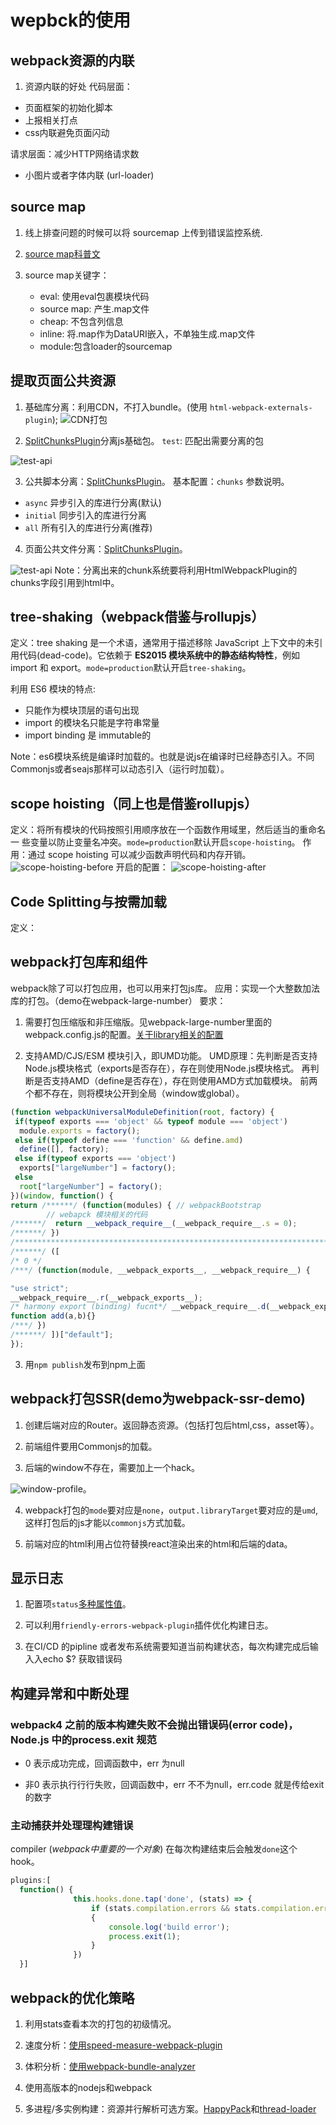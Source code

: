 # wepbck的使用

## webpack资源的内联

1. 资源内联的好处
代码层面：

+ ⻚⾯框架的初始化脚本
+ 上报相关打点
+ css内联避免⻚⾯闪动

请求层面：减少HTTP网络请求数

+ ⼩图⽚或者字体内联 (url-loader)

## source map

1. 线上排查问题的时候可以将 sourcemap 上传到错误监控系统.

2. [source map科普文](http://www.ruanyifeng.com/blog/2013/01/javascript_source_map.html)

3. source map关键字：
    + eval: 使⽤eval包裹模块代码
    + source map: 产⽣.map⽂件
    + cheap: 不包含列信息
    + inline: 将.map作为DataURI嵌⼊，不单独⽣成.map⽂件
    + module:包含loader的sourcemap

## 提取页面公共资源

1. 基础库分离：利用CDN，不打入bundle。(使⽤ `html-webpack-externals-plugin`);
![CDN打包](./images/html-webpack-externals-plugin.png)

2. [SplitChunksPlugin](https://www.webpackjs.com/plugins/split-chunks-plugin/#root)分离js基础包。
`test`: 匹配出需要分离的包

![test-api](./images/test-api.png)

3. 公共脚本分离：[SplitChunksPlugin](https://www.webpackjs.com/plugins/split-chunks-plugin/#root)。
基本配置：`chunks` 参数说明。

+ `async` 异步引⼊的库进⾏分离(默认)
+ `initial` 同步引⼊的库进⾏分离
+ `all` 所有引⼊的库进⾏分离(推荐)

4. 页面公共文件分离：[SplitChunksPlugin](https://www.webpackjs.com/plugins/split-chunks-plugin/#root)。

![test-api](./images/common-file.png)
Note：分离出来的chunk系统要将利用HtmlWebpackPlugin的chunks字段引用到html中。

## tree-shaking（webpack借鉴与rollupjs）

定义：tree shaking 是一个术语，通常用于描述移除 JavaScript 上下文中的未引用代码(dead-code)。它依赖于 **ES2015 模块系统中的静态结构特性**，例如 import 和 export。`mode=production`默认开启`tree-shaking`。

利⽤ ES6 模块的特点:

+ 只能作为模块顶层的语句出现
+ import 的模块名只能是字符串常量
+ import binding 是 immutable的

Note：es6模块系统是编译时加载的。也就是说js在编译时已经静态引入。不同Commonjs或者seajs那样可以动态引入（运行时加载）。

## scope hoisting（同上也是借鉴rollupjs）

定义：将所有模块的代码按照引⽤顺序放在⼀个函数作⽤域⾥，然后适当的重命名⼀
些变量以防⽌变量名冲突。`mode=production`默认开启`scope-hoisting`。
作用：通过 scope hoisting 可以减少函数声明代码和内存开销。
![scope-hoisting-before](./images/scope-hoisting-before.jpg)
开启的配置：
![scope-hoisting-after](./images/scope-hoisting-after.jpg)

## Code Splitting与按需加载

定义：

## webpack打包库和组件

webpack除了可以打包应用，也可以用来打包js库。
应用：实现一个大整数加法库的打包。（demo在webpack-large-number）
要求：

1. 需要打包压缩版和非压缩版。见webpack-large-number里面的webpack.config.js的配置。[关于library相关的配置](https://www.webpackjs.com/guides/author-libraries/#%E5%9F%BA%E6%9C%AC%E9%85%8D%E7%BD%AE)

2. 支持AMD/CJS/ESM 模块引入，即UMD功能。
UMD原理：先判断是否支持Node.js模块格式（exports是否存在），存在则使用Node.js模块格式。
再判断是否支持AMD（define是否存在），存在则使用AMD方式加载模块。
前两个都不存在，则将模块公开到全局（window或global）。

```js
(function webpackUniversalModuleDefinition(root, factory) {
 if(typeof exports === 'object' && typeof module === 'object')
  module.exports = factory();
 else if(typeof define === 'function' && define.amd)
  define([], factory);
 else if(typeof exports === 'object')
  exports["largeNumber"] = factory();
 else
  root["largeNumber"] = factory();
})(window, function() {
return /******/ (function(modules) { // webpackBootstrap
        // webapck 模块相关的代码
/******/  return __webpack_require__(__webpack_require__.s = 0);
/******/ })
/************************************************************************/
/******/ ([
/* 0 */
/***/ (function(module, __webpack_exports__, __webpack_require__) {

"use strict";
__webpack_require__.r(__webpack_exports__);
/* harmony export (binding) fucnt*/ __webpack_require__.d(__webpack_exports__, "default", function() { return add; });
function add(a,b){}
/***/ })
/******/ ])["default"];
});
```

3. 用`npm publish`发布到npm上面

## webpack打包SSR(demo为webpack-ssr-demo)

1. 创建后端对应的Router。返回静态资源。（包括打包后html,css，asset等）。

2. 前端组件要用Commonjs的加载。

3. 后端的window不存在，需要加上一个hack。

![window-profile](./images/window-profile.png)。

4. webpack打包的`mode`要对应是`none`，`output.libraryTarget`要对应的是`umd`, 这样打包后的js才能以`commonjs`方式加载。

5. 前端对应的html利用占位符替换react渲染出来的html和后端的data。

## 显示日志

1. 配置项`status`[多种属性值](https://webpack.js.org/configuration/stats/)。

2. 可以利用`friendly-errors-webpack-plugin`插件优化构建日志。

3. 在CI/CD 的pipline 或者发布系统需要知道当前构建状态，每次构建完成后输⼊入echo $? 获取错误码

## 构建异常和中断处理

### webpack4 之前的版本构建失败不会抛出错误码(error code)，Node.js 中的process.exit 规范

+ 0   表示成功完成，回调函数中，err 为null

+ 非0 表示执⾏行行失败，回调函数中，err 不不为null，err.code 就是传给exit 的数字

### 主动捕获并处理理构建错误

compiler (*webpack中重要的一个对象*) 在每次构建结束后会触发`done`这个hook。

```js
plugins:[
  function() {
              this.hooks.done.tap('done', (stats) => {
                  if (stats.compilation.errors && stats.compilation.errors.length && process.argv.indexOf('--watch') == -1)
                  {
                      console.log('build error');
                      process.exit(1);
                  }
              })
  }]
```

## webpack的优化策略

1. 利用stats查看本次的打包的初级情况。

2. 速度分析：[使用speed-measure-webpack-plugin](https://github.com/stephencookdev/speed-measure-webpack-plugin)

3. 体积分析：[使用webpack-bundle-analyzer](https://github.com/webpack-contrib/webpack-bundle-analyzer)

4. 使用高版本的nodejs和webpack

5. 多进程/多实例构建：资源并行解析可选方案。[HappyPack](https://github.com/amireh/happypack)和[thread-loader](https://github.com/webpack-contrib/thread-loader)

